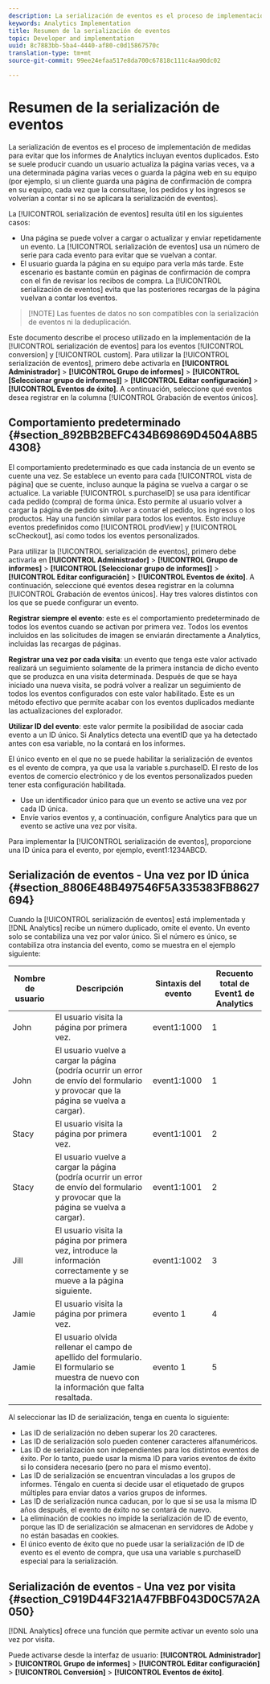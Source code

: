 ```yaml
---
description: La serialización de eventos es el proceso de implementación de medidas para evitar que los informes de Analytics incluyan eventos duplicados. Esto se suele producir cuando un usuario actualiza la página varias veces, va a una determinada página varias veces o guarda la página web en su equipo (por ejemplo, si un cliente guarda una página de confirmación de compra en su equipo, cada vez que la consultase, los pedidos y los ingresos se volverían a contar si no se aplicara la serialización de eventos).
keywords: Analytics Implementation
title: Resumen de la serialización de eventos
topic: Developer and implementation
uuid: 8c7883bb-5ba4-4440-af80-c0d15867570c
translation-type: tm+mt
source-git-commit: 99ee24efaa517e8da700c67818c111c4aa90dc02

---
```



# Resumen de la serialización de eventos

La serialización de eventos es el proceso de implementación de medidas para evitar que los informes de Analytics incluyan eventos duplicados. Esto se suele producir cuando un usuario actualiza la página varias veces, va a una determinada página varias veces o guarda la página web en su equipo (por ejemplo, si un cliente guarda una página de confirmación de compra en su equipo, cada vez que la consultase, los pedidos y los ingresos se volverían a contar si no se aplicara la serialización de eventos).

La [!UICONTROL serialización de eventos] resulta útil en los siguientes casos:

* Una página se puede volver a cargar o actualizar y enviar repetidamente un evento. La [!UICONTROL serialización de eventos] usa un número de serie para cada evento para evitar que se vuelvan a contar.
* El usuario guarda la página en su equipo para verla más tarde. Este escenario es bastante común en páginas de confirmación de compra con el fin de revisar los recibos de compra. La [!UICONTROL serialización de eventos] evita que las posteriores recargas de la página vuelvan a contar los eventos.

> [!NOTE] Las fuentes de datos no son compatibles con la serialización de eventos ni la deduplicación.

Este documento describe el proceso utilizado en la implementación de la [!UICONTROL serialización de eventos] para los eventos [!UICONTROL conversion] y [!UICONTROL custom]. Para utilizar la [!UICONTROL serialización de eventos], primero debe activarla en **[!UICONTROL Administrador]** &gt; **[!UICONTROL Grupo de informes]** &gt; **[!UICONTROL [Seleccionar grupo de informes]]** &gt; **[!UICONTROL Editar configuración]** &gt; **[!UICONTROL Eventos de éxito]**. A continuación, seleccione qué eventos desea registrar en la columna [!UICONTROL Grabación de eventos únicos].

## Comportamiento predeterminado {#section_892BB2BEFC434B69869D4504A8B54308}

El comportamiento predeterminado es que cada instancia de un evento se cuente una vez. Se establece un evento para cada [!UICONTROL vista de página] que se cuente, incluso aunque la página se vuelva a cargar o se actualice. La variable [!UICONTROL s.purchaseID] se usa para identificar cada pedido (compra) de forma única. Esto permite al usuario volver a cargar la página de pedido sin volver a contar el pedido, los ingresos o los productos. Hay una función similar para todos los eventos. Esto incluye eventos predefinidos como [!UICONTROL prodView] y [!UICONTROL scCheckout], así como todos los eventos personalizados.

<!-- 

event_serialization_impl.xml

 -->

Para utilizar la [!UICONTROL serialización de eventos], primero debe activarla en **[!UICONTROL Administrador]** &gt; **[!UICONTROL Grupo de informes]** &gt; **[!UICONTROL [Seleccionar grupo de informes]]** &gt; **[!UICONTROL Editar configuración]** &gt; **[!UICONTROL Eventos de éxito]**. A continuación, seleccione qué eventos desea registrar en la columna [!UICONTROL Grabación de eventos únicos]. Hay tres valores distintos con los que se puede configurar un evento.

**Registrar siempre el evento**: este es el comportamiento predeterminado de todos los eventos cuando se activan por primera vez. Todos los eventos incluidos en las solicitudes de imagen se enviarán directamente a Analytics, incluidas las recargas de páginas.

**Registrar una vez por cada visita**: un evento que tenga este valor activado realizará un seguimiento solamente de la primera instancia de dicho evento que se produzca en una visita determinada. Después de que se haya iniciado una nueva visita, se podrá volver a realizar un seguimiento de todos los eventos configurados con este valor habilitado. Este es un método efectivo que permite acabar con los eventos duplicados mediante las actualizaciones del explorador.

**Utilizar ID del evento**: este valor permite la posibilidad de asociar cada evento a un ID único. Si Analytics detecta una eventID que ya ha detectado antes con esa variable, no la contará en los informes.

El único evento en el que no se puede habilitar la serialización de eventos es el evento de compra, ya que usa la variable s.purchaseID. El resto de los eventos de comercio electrónico y de los eventos personalizados pueden tener esta configuración habilitada.

* Use un identificador único para que un evento se active una vez por cada ID única.
* Envíe varios eventos y, a continuación, configure Analytics para que un evento se active una vez por visita.

Para implementar la [!UICONTROL serialización de eventos], proporcione una ID única para el evento, por ejemplo, event1:1234ABCD.

## Serialización de eventos - Una vez por ID única {#section_8806E48B497546F5A335383FB8627694}

Cuando la [!UICONTROL serialización de eventos] está implementada y [!DNL Analytics] recibe un número duplicado, omite el evento. Un evento solo se contabiliza una vez por valor único. Si el número es único, se contabiliza otra instancia del evento, como se muestra en el ejemplo siguiente:

| Nombre de usuario | Descripción | Sintaxis del evento | Recuento total de Event1 de Analytics |
|---|---|---|---|
| John | El usuario visita la página por primera vez. | event1:1000 | 1 |
| John | El usuario vuelve a cargar la página (podría ocurrir un error de envío del formulario y provocar que la página se vuelva a cargar). | event1:1000 | 1 |
| Stacy | El usuario visita la página por primera vez. | event1:1001 | 2 |
| Stacy | El usuario vuelve a cargar la página (podría ocurrir un error de envío del formulario y provocar que la página se vuelva a cargar). | event1:1001 | 2 |
| Jill | El usuario visita la página por primera vez, introduce la información correctamente y se mueve a la página siguiente. | event1:1002 | 3 |
| Jamie | El usuario visita la página por primera vez. | evento 1 | 4 |
| Jamie | El usuario olvida rellenar el campo de apellido del formulario. El formulario se muestra de nuevo con la información que falta resaltada. | evento 1 | 5 |

Al seleccionar las ID de serialización, tenga en cuenta lo siguiente:

* Las ID de serialización no deben superar los 20 caracteres.
* Las ID de serialización solo pueden contener caracteres alfanuméricos.
* Las ID de serialización son independientes para los distintos eventos de éxito. Por lo tanto, puede usar la misma ID para varios eventos de éxito si lo considera necesario (pero no para el mismo evento).
* Las ID de serialización se encuentran vinculadas a los grupos de informes. Téngalo en cuenta si decide usar el etiquetado de grupos múltiples para enviar datos a varios grupos de informes.
* Las ID de serialización nunca caducan, por lo que si se usa la misma ID años después, el evento de éxito no se contará de nuevo.
* La eliminación de cookies no impide la serialización de ID de evento, porque las ID de serialización se almacenan en servidores de Adobe y no están basadas en cookies.
* El único evento de éxito que no puede usar la serialización de ID de evento es el evento de compra, que usa una variable s.purchaseID especial para la serialización.

## Serialización de eventos - Una vez por visita {#section_C919D44F321A47FBBF043D0C57A2A050}

[!DNL Analytics] ofrece una función que permite activar un evento solo una vez por visita.

Puede activarse desde la interfaz de usuario: **[!UICONTROL Administrador]** &gt; **[!UICONTROL Grupo de informes]** &gt; **[!UICONTROL Editar configuración]** &gt; **[!UICONTROL Conversión]** &gt; **[!UICONTROL Eventos de éxito]**.
